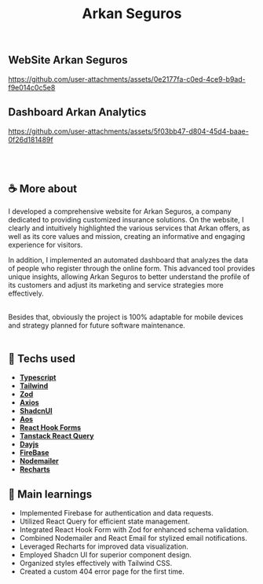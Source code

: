 <h1 align=center>Arkan Seguros</h1>

<br>

 ## WebSite Arkan Seguros
 

https://github.com/user-attachments/assets/0e2177fa-c0ed-4ce9-b9ad-f9e014c0c5e8



## Dashboard Arkan Analytics


https://github.com/user-attachments/assets/5f03bb47-d804-45d4-baae-0f26d181489f



<br>
<br>

## ☕ More about 
I developed a comprehensive website for Arkan Seguros, a company dedicated to providing customized insurance solutions. On the website, I clearly and intuitively highlighted the various services that Arkan offers, as well as its core values ​​and mission, creating an informative and engaging experience for visitors.

In addition, I implemented an automated dashboard that analyzes the data of people who register through the online form. This advanced tool provides unique insights, allowing Arkan Seguros to better understand the profile of its customers and adjust its marketing and service strategies more effectively.

<br>
Besides that, obviously the project is 100% adaptable for mobile devices and strategy planned for future software maintenance.

<br> 
<br> 


## 🚀 Techs used 
* **[ Typescript ](https://www.typescriptlang.org/)**
* **[ Tailwind ](https://tailwindcss.com/)**
* **[ Zod ](https://zod.dev/)**
* **[ Axios ](https://axios-http.com/ptbr/docs/intro)**
* **[ ShadcnUI ](https://ui.shadcn.com/)**
* **[ Aos ](https://michalsnik.github.io/aos/)**
* **[ React Hook Forms ](https://react-hook-form.com/)**
* **[ Tanstack React Query ](https://tanstack.com/)**
* **[ Dayjs ](https://day.js.org/)**
* **[ FireBase ](https://firebase.google.com/?hl=pt)**
* **[ Nodemailer ](https://nodemailer.com/)**
* **[ Recharts ](https://recharts.org/en-US/)**



## 📝 Main learnings

- Implemented Firebase for authentication and data requests.
- Utilized React Query for efficient state management.
- Integrated React Hook Form with Zod for enhanced schema validation.
- Combined Nodemailer and React Email for stylized email notifications.
- Leveraged Recharts for improved data visualization.
- Employed Shadcn UI for superior component design.
- Organized styles effectively with Tailwind CSS.
- Created a custom 404 error page for the first time.

